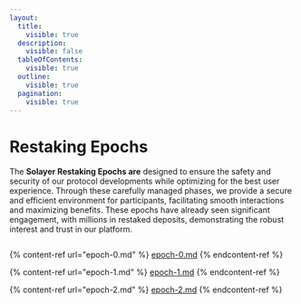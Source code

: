 ```yaml
---
layout:
  title:
    visible: true
  description:
    visible: false
  tableOfContents:
    visible: true
  outline:
    visible: true
  pagination:
    visible: true
---
```


# Restaking Epochs

The **Solayer Restaking Epochs are** designed to ensure the safety and security of our protocol developments while optimizing for the best user experience. Through these carefully managed phases, we provide a secure and efficient environment for participants, facilitating smooth interactions and maximizing benefits. These epochs have already seen significant engagement, with millions in restaked deposits, demonstrating the robust interest and trust in our platform.

<figure><img src="../../.gitbook/assets/image (7) (1) (1).png" alt=""><figcaption></figcaption></figure>

{% content-ref url="epoch-0.md" %}
[epoch-0.md](epoch-0.md)
{% endcontent-ref %}

{% content-ref url="epoch-1.md" %}
[epoch-1.md](epoch-1.md)
{% endcontent-ref %}

{% content-ref url="epoch-2.md" %}
[epoch-2.md](epoch-2.md)
{% endcontent-ref %}
